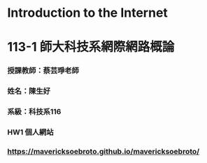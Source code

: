# Introduction to the Internet

# 113-1 師大科技系網際網路概論

### 授課教師：蔡芸琤老師
### 姓名：陳生好
### 系級：科技系116

### HW1 個人網站
### https://mavericksoebroto.github.io/mavericksoebroto/

